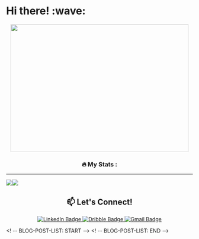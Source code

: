 <h1>Hi there! :wave:</h1>

<div align="center">
<img src="https://media2.giphy.com/media/j0HjChGV0J44KrrlGv/giphy.gif?cid=ecf05e471wuvhyc7s9wg6c4icta4makzpt0ofwrcckxrbf5z&rid=giphy.gif&ct=s" width="480" height="344" frameBorder="0" class="giphy-embed" allowFullScreen>


### :fire: My Stats :
---

  <div style="display: flex;">
    <img align=top src="https://github-readme-stats.vercel.app/api/top-langs/?username=hilsaevp&layout=compact&show_icons=true&title_color=acbfa0&icon_color=34abeb&text_color=83c0cb&bg_color=ffffff" style="vertical-align: top;" />
    <img src="https://github-readme-stats.vercel.app/api?username=hilsaevp&show_icons=true&title_color=856798&icon_color=bb5d86&text_color=acbfa0&bg_color=ffffff" />
  </div>


:mailbox: Let's Connect!
---

<div id="badges">
    <a href="http://linkedin.com/in/hilsa-parinding/" target="_blank">
    <img src="https://img.shields.io/badge/LinkedIn-blue?style=for-the-badge&logo=linkedin&logoColor=white" alt="LinkedIn Badge"/>
    </a>
    <a href="https://dribbble.com/hilsaevp" target="_blank">
    <img src="https://img.shields.io/badge/Dribbble-pink?style=for-the-badge&logo=dribbble&logoColor=white" alt="Dribble Badge"/>
    </a>
    <a href="mailto:h.parinding@gmail.com" target="_blank">
    <img src="https://img.shields.io/badge/Gmail-red?style=for-the-badge&logo=gmail&logoColor=white" alt="Gmail Badge"/>
    </a>
</div>
</div>

<! -- BLOG-POST-LIST: START -->
<! -- BLOG-POST-LIST: END -->
